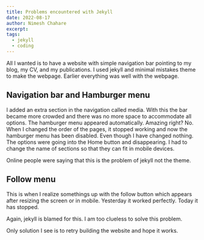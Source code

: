 ```yaml
---
title: Problems encountered with Jekyll
date: 2022-08-17
author: Nimesh Chahare
excerpt: 
tags:
  - jekyll
  - coding
---
```


All I wanted is to have a website with simple navigation bar pointing to my blog, my CV, and my publications. I used jekyll and minimal mistakes theme to make the webpage. Earlier everything was well with the webpage.

## Navigation bar and Hamburger menu

I added an extra section in the navigation called media. With this the bar became more crowded and there was no more space to accommodate all options. The hamburger menu appeared automatically. Amazing right? No. When I changed the order of the pages, it stopped working and now the hamburger menu has been disabled. Even though I have changed nothing. The options were going into the Home button and disappearing. I had to change the name of sections so that they can fit in mobile devices. 

Online people were saying that this is the problem of jekyll not the theme.

## Follow menu

This is when I realize somethings up with the follow button which appears after resizing the screen or in mobile. Yesterday it worked perfectly. Today it has stopped.


Again, jekyll is blamed for this. I am too clueless to solve this problem.

Only solution I see is to retry building the website and hope it works.








